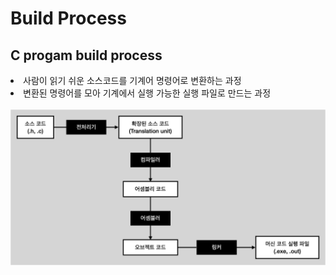 # Build Process

## C progam build process

<li>사람이 읽기 쉬운 소스코드를 기계어 명령어로 변환하는 과정</li>
<li>변환된 명령어를 모아 기계에서 실행 가능한 실행 파일로 만드는 과정</li>
<br>
<img src="./img/01.build_process.png" width=700px>
